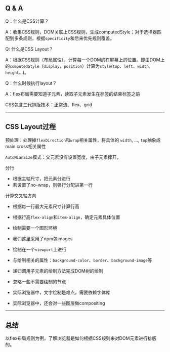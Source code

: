 

##  Q & A

Q：什么是CSS计算？

A：收集CSS规则，DOM关联上CSS规则，生成computedStyle；对于选择器匹配到多条规则，根据`specificity`和后来优先规则覆盖。

Q: 什么是CSS Layout？

A：根据CSS规则（布局属性），计算每一个DOM的在屏幕上的位置。即由DOM上的`computedStyle`（`display`，`position`）计算为`style`(`top`、`left`、`width`, `height`...)。

Q：什么时候执行layout？

A：flex布局需要知道子元素，读取子元素发生在标签的结束标签之前

CSS包含三代排版技术：正常流、flex、grid

---

## CSS Layout过程

预处理：处理掉`flexDirection`和`wrap`相关属性，将具体的 `width`, ..., `top`抽象成main cross相关属性


`AutoMianSize`模式：父元素没有设置宽度，由子元素撑开。


分行

- 根据主轴尺寸，把元素分进行
- 若设置了no-wrap，则强行分配进第一行



计算交叉轴方向 

- 根据每一行最大元素尺寸计算行高
- 根据行高`flex-align`和`item-align`，确定元素具体位置



- 绘制需要一个图形环境
- 我们这里采用了npm包images
- 绘制在一个`viewport`上进行
- 与绘制相关的属性：`background-color`、`border`、`background-image`等



- 递归调用子元素的绘制方法完成DOM树的绘制
- 忽略一些不需要绘制的节点
- 实际浏览器中，文字绘制是难点，需要依赖字体库
- 实际浏览器中，还会对一些图层做compositing

---

## 总结

以flex布局规则为例，了解浏览器是如何根据CSS规则来对DOM元素进行排版的。
